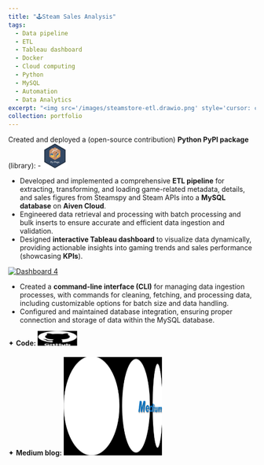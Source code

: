 ```yaml
---
title: "🕹️Steam Sales Analysis"
tags: 
  - Data pipeline
  - ETL
  - Tableau dashboard
  - Docker
  - Cloud computing
  - Python
  - MySQL
  - Automation
  - Data Analytics
excerpt: "<img src='/images/steamstore-etl.drawio.png' style='cursor: crosshair;'>"
collection: portfolio
---
```


<div class="flexcontainer45">
  <div>
        <span>Created and deployed a (open-source contribution) <strong>Python PyPI package</strong> (library): - </span> <a href="https://pypi.org/project/steamstore-etl/" target="_blank" onclick="trackOutboundLink(this);">
      <img class="pulse" height="50px" src="/images/py-pkgs-hex.png" width="50px">
    </a>
  </div>
</div>
<style>
  .flexcontainer45 {
    display: flex; 
    align-items: center;
    justify-content: center;
  }
</style>

* Developed and implemented a comprehensive **ETL pipeline** for extracting, transforming, and loading game-related metadata, details, and sales figures from Steamspy and Steam APIs into a **MySQL database** on **Aiven Cloud**.
* Engineered data retrieval and processing with batch processing and bulk inserts to ensure accurate and efficient data ingestion and validation.
* Designed **interactive Tableau dashboard** to visualize data dynamically, providing actionable insights into gaming trends and sales performance (showcasing **KPIs**).

<div class='tableauPlaceholder' id='viz1725408615923' style='position: relative'>
<noscript>
  <a href='#'> <img alt='Dashboard 4 ' src='https:&#47;&#47;public.tableau.com&#47;static&#47;images&#47;St&#47;SteamAnalysis_17254061314020&#47;Dashboard4&#47;1_rss.png' style='border: none' /> </a>
</noscript>
<object class='tableauViz'  style='display:none;'> 
  <param name='host_url' value='https%3A%2F%2Fpublic.tableau.com%2F' /> <param name='embed_code_version' value='3' /> <param name='site_root' value='' /><param name='name' value='SteamAnalysis_17254061314020&#47;Dashboard4' /> <param name='tabs' value='no' /> <param name='toolbar' value='yes' /> <param name='static_image' value='https:&#47;&#47;public.tableau.com&#47;static&#47;images&#47;St&#47;SteamAnalysis_17254061314020&#47;Dashboard4&#47;1.png' /> <param name='animate_transition' value='yes' /> <param name='display_static_image' value='yes' /> <param name='display_spinner' value='yes' /> <param name='display_overlay' value='yes' /> <param name='display_count' value='yes' /> <param name='language' value='en-US' /> <param name='filter' value='publish=yes' />
</object>
</div>                
<script type='text/javascript'>                    
  var divElement = document.getElementById('viz1725408615923');                    
  var vizElement = divElement.getElementsByTagName('object')[0];                    
  vizElement.style.width='100%';vizElement.style.height=(divElement.offsetWidth*0.75)+'px';                    
  var scriptElement = document.createElement('script');                    
  scriptElement.src = 'https://public.tableau.com/javascripts/api/viz_v1.js';                    
  vizElement.parentNode.insertBefore(scriptElement, vizElement);                
</script>

* Created a **command-line interface (CLI)** for managing data ingestion processes, with commands for cleaning, fetching, and processing data, including customizable options for batch size and data handling.
* Configured and maintained database integration, ensuring proper connection and storage of data within the MySQL database.

<div class="flexcontainer">
  <div>
        <span>✦ <strong>Code:</strong></span> <a href="https://github.com/DataForgeOpenAIHub/Steam-Sales-Analysis" target="_blank" onclick="trackOutboundLink(this);">
      <img class="pulse" height="30px" src="/images/github-logo-git-hub-icon-with-text-on-white-and-black-background-free-vector.jpg" width="80px">
    </a>
  </div>
</div>

<div class="flexcontainer">
  <div>
        <span>✦ <strong>Medium blog:</strong></span> <a href="https://medium.com/@sudarshanasrao/steam-sales-insight-data-driven-analysis-and-visualization-pipeline-803862e5f555" target="_blank" onclick="trackOutboundLink(this);">
      <img class="pulse" height="200px" src="/images/unmanned.png" width="200px">
    </a>
  </div>
</div>
<style>
  .flexcontainer {
    display: flex;
    align-items: center;
    margin-bottom: 20px; /* Adjust the value as needed */  
  }
@keyframes pulse {
  0% {
    transform: scale(1);
  }
  50% {
    transform: scale(1.05);
  }
  100% {
    transform: scale(1);
  }
}
.pulse {
  animation: pulse 2s infinite ease-in-out;
}
</style>
